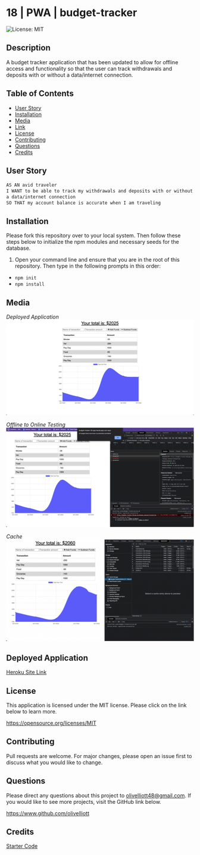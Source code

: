 # 18 | PWA | budget-tracker
![License: MIT](https://img.shields.io/badge/License-MIT-yellow.svg)

## Description
A budget tracker application that has been updated to allow for offline access and functionality so that the user can track withdrawals and deposits with or without a data/internet connection.

## Table of Contents
- [User Story](#user-story)
- [Installation](#installation)
- [Media](#media)
- [Link](#link)
- [License](#license)
- [Contributing](#contributing)
- [Questions](#questions)
- [Credits](#credits)

## User Story
```
AS AN avid traveler
I WANT to be able to track my withdrawals and deposits with or without a data/internet connection
SO THAT my account balance is accurate when I am traveling 
```
## Installation

Please fork this repository over to your local system. Then follow these steps below to initialize the npm modules and necessary seeds for the database.

1. Open your command line and ensure that you are in the root of this repository. Then type in the following prompts in this order:

- `npm init`
- `npm install`

## Media

*Deployed Application*
![](./assets/deployed-app.png)

*Offline to Online Testing*
![](./assets/network.png)

*Cache*
![](./assets/cache.png)

## Deployed Application

[Heroku Site Link](https://budget-tracker-19-app.herokuapp.com/)

## License
This application is licensed under the MIT license. Please click on the link below to learn more.

https://opensource.org/licenses/MIT

## Contributing

Pull requests are welcome. For major changes, please open an issue first to discuss what you would like to change.

## Questions

Please direct any questions about this project to olivelliott48@gmail.com. If you would like to see more projects, visit the GitHub link below.

https://www.github.com/olivelliott

## Credits

[Starter Code](https://github.com/coding-boot-camp/symmetrical-bassoon)